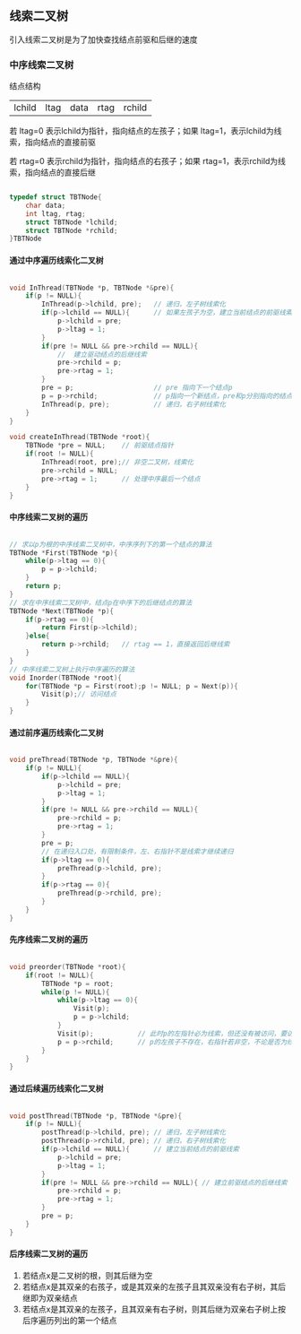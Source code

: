 ## 线索二叉树

引入线索二叉树是为了加快查找结点前驱和后继的速度

### 中序线索二叉树

结点结构

<table style="border-collapse:collapse;">
	<tr>
		<td>lchild</td>
		<td>ltag</td>
		<td>data</td>
		<td>rtag</td>
		<td>rchild</td>
	</tr>
</table>

若 ltag=0 表示lchild为指针，指向结点的左孩子；如果 ltag=1，表示lchild为线索，指向结点的直接前驱

若 rtag=0 表示rchild为指针，指向结点的右孩子；如果 rtag=1，表示rchild为线索，指向结点的直接后继


```cpp

typedef struct TBTNode{
	char data;
	int ltag, rtag;
	struct TBTNode *lchild;
	struct TBTNode *rchild;
}TBTNode

```

#### 通过中序遍历线索化二叉树

```cpp    

void InThread(TBTNode *p, TBTNode *&pre){
	if(p != NULL){
		InThread(p->lchild, pre);	// 递归，左子树线索化
		if(p->lchild == NULL){		// 如果左孩子为空，建立当前结点的前驱线索
			p->lchild = pre;
			p->ltag = 1;
		}
		if(pre != NULL && pre->rchild == NULL){
			//	建立驱动结点的后继线索
			pre->rchild = p;
			pre->rtag = 1;
		}
		pre = p;					// pre 指向下一个结点p
		p = p->rchild;				// p指向一个新结点，pre和p分别指向的结点形成前驱后继对，为下一次线索的连接做准备
		InThread(p, pre);			// 递归，右子树线索化
	}
}

void createInThread(TBTNode *root){
	TBTNode *pre = NULL;	// 前驱结点指针
	if(root != NULL){
		InThread(root, pre);// 非空二叉树，线索化
		pre->rchild = NULL;	
		pre->rtag = 1;		// 处理中序最后一个结点
	}
}

```

#### 中序线索二叉树的遍历

```cpp

// 求以p为根的中序线索二叉树中，中序序列下的第一个结点的算法
TBTNode *First(TBTNode *p){
	while(p->ltag == 0){
		p = p->lchild;
	}
	return p;
}
// 求在中序线索二叉树中，结点p在中序下的后继结点的算法
TBTNode *Next(TBTNode *p){
	if(p->rtag == 0){
		return First(p->lchild);
	}else{
		return p->rchild;	// rtag == 1，直接返回后继线索
	}
}
// 中序线索二叉树上执行中序遍历的算法
void Inorder(TBTNode *root){
	for(TBTNode *p = First(root);p != NULL; p = Next(p)){
		Visit(p);// 访问结点
	}
}

```


#### 通过前序遍历线索化二叉树

```cpp

void preThread(TBTNode *p, TBTNode *&pre){
	if(p != NULL){
		if(p->lchild == NULL){
			p->lchild = pre;
			p->ltag = 1;
		}
		if(pre != NULL && pre->rchild == NULL){
			pre->rchild = p;
			pre->rtag = 1;
		}
		pre = p;
		// 在递归入口处，有限制条件，左、右指针不是线索才继续递归
		if(p->ltag == 0){
			preThread(p->lchild, pre);
		}
		if(p->rtag == 0){
			preThread(p->rchild, pre);
		}
	}
}

```

#### 先序线索二叉树的遍历

```cpp

void preorder(TBTNode *root){
	if(root != NULL){
		TBTNode *p = root;
		while(p != NULL){
			while(p->ltag == 0){
				Visit(p);
				p = p->lchild;
			}
			Visit(p);			// 此时p的左指针必为线索，但还没有被访问，要访问
			p = p->rchild;		// p的左孩子不存在，右指针若非空，不论是否为线索都指向其后继
		}
	}
}

```

#### 通过后续遍历线索化二叉树

```cpp

void postThread(TBTNode *p, TBTNode *&pre){
	if(p != NULL){
		postThread(p->lchild, pre);	// 递归，左子树线索化
		postThread(p->rchild, pre);	// 递归，右子树线索化
		if(p->lchild == NULL){		// 建立当前结点的前驱线索
			p->lchild = pre;
			p->ltag = 1;
		}
		if(pre != NULL && pre->rchild == NULL){	// 建立前驱结点的后继线索
			pre->rchild = p;
			pre->rtag = 1;
		}
		pre = p;
	}
}

```

#### 后序线索二叉树的遍历

1. 若结点x是二叉树的根，则其后继为空
2. 若结点x是其双亲的右孩子，或是其双亲的左孩子且其双亲没有右子树，其后继即为双亲结点
3. 若结点x是其双亲的左孩子，且其双亲有右子树，则其后继为双亲右子树上按后序遍历列出的第一个结点

